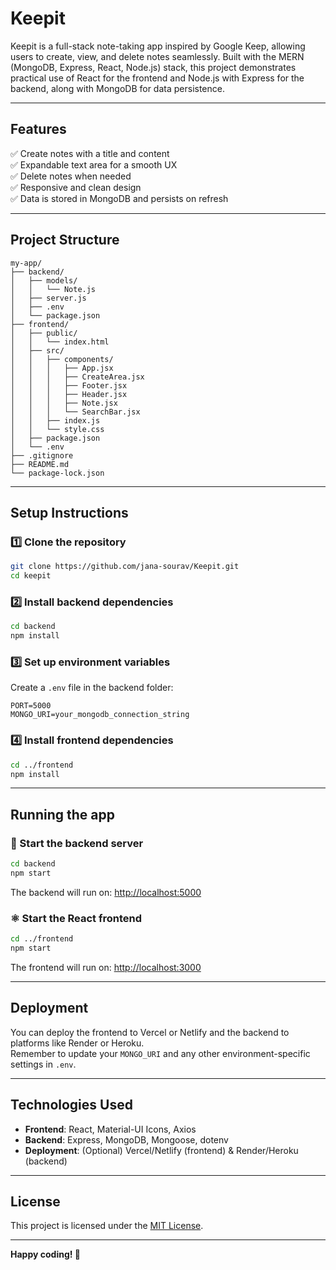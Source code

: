# Keepit

Keepit is a full-stack note-taking app inspired by Google Keep, allowing users to create, view, and delete notes seamlessly. Built with the MERN (MongoDB, Express, React, Node.js) stack, this project demonstrates practical use of React for the frontend and Node.js with Express for the backend, along with MongoDB for data persistence.

---

## Features

✅ Create notes with a title and content  
✅ Expandable text area for a smooth UX  
✅ Delete notes when needed  
✅ Responsive and clean design   
✅ Data is stored in MongoDB and persists on refresh  

---

## Project Structure

```
my-app/
├── backend/
│   ├── models/
│   │   └── Note.js
│   ├── server.js
│   ├── .env
│   └── package.json
├── frontend/
│   ├── public/
│   │   └── index.html
│   ├── src/
│   │   ├── components/
│   │   │   ├── App.jsx
│   │   │   ├── CreateArea.jsx
│   │   │   ├── Footer.jsx
│   │   │   ├── Header.jsx
│   │   │   ├── Note.jsx
│   │   │   └── SearchBar.jsx
│   │   ├── index.js
│   │   └── style.css
│   ├── package.json
│   └── .env
├── .gitignore
├── README.md
└── package-lock.json
```

---

## Setup Instructions

### 1️⃣ Clone the repository

```bash
git clone https://github.com/jana-sourav/Keepit.git
cd keepit
```

### 2️⃣ Install backend dependencies

```bash
cd backend
npm install
```

### 3️⃣ Set up environment variables

Create a `.env` file in the backend folder:

```env
PORT=5000
MONGO_URI=your_mongodb_connection_string
```

### 4️⃣ Install frontend dependencies

```bash
cd ../frontend
npm install
```

---

## Running the app

### 🚀 Start the backend server

```bash
cd backend
npm start
```

The backend will run on: [http://localhost:5000](http://localhost:5000)

### ⚛️ Start the React frontend

```bash
cd ../frontend
npm start
```

The frontend will run on: [http://localhost:3000](http://localhost:3000)

---

## Deployment

You can deploy the frontend to Vercel or Netlify and the backend to platforms like Render or Heroku.  
Remember to update your `MONGO_URI` and any other environment-specific settings in `.env`.

---

## Technologies Used

- **Frontend**: React, Material-UI Icons, Axios  
- **Backend**: Express, MongoDB, Mongoose, dotenv  
- **Deployment**: (Optional) Vercel/Netlify (frontend) & Render/Heroku (backend)

---

## License

This project is licensed under the [MIT License](LICENSE).

---

**Happy coding! 🚀**
